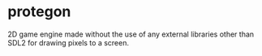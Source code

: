 # protegon
2D game engine made without the use of any external libraries other than SDL2 for drawing pixels to a screen.
